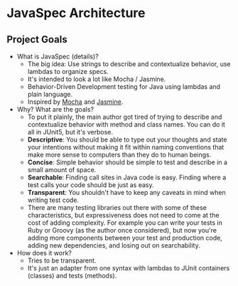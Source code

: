 # JavaSpec Architecture

## Project Goals

* What is JavaSpec (details)?
  * The big idea: Use strings to describe and contextualize behavior, use
    lambdas to organize specs.
  * It's intended to look a lot like Mocha / Jasmine.
  * Behavior-Driven Development testing for Java using lambdas and plain
    language.
  * Inspired by [Mocha](https://mochajs.org) and
    [Jasmine](https://jasmine.github.io).
* Why?  What are the goals?
  * To put it plainly, the main author got tired of trying to describe and
    contextualize behavior with method and class names. You can do it all in
    JUnit5, but it's verbose.
  * **Descriptive**: You should be able to type out your thoughts and state your
    intentions without making it fit within naming conventions that make more
    sense to computers than they do to human beings.
  * **Concise**: Simple behavior should be simple to test and describe in a
    small amount of space.
  * **Searchable**: Finding call sites in Java code is easy.  Finding where a
    test calls your code should be just as easy.
  * **Transparent**: You shouldn't have to keep any caveats in mind when writing
    test code.
  * There are many testing libraries out there with some of these
    characteristics, but expressiveness does not need to come at the cost of
    adding complexity.  For example you can write your tests in Ruby or Groovy
    (as the author once considered), but now you're adding more components
    between your test and production code, adding new dependencies, and losing
    out on searchability.
* How does it work?
  * Tries to be transparent.
  * It's just an adapter from one syntax with lambdas to JUnit containers
    (classes) and tests (methods).
